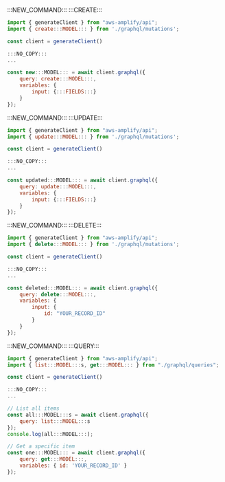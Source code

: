 :::NEW_COMMAND:::
:::CREATE:::

```js
import { generateClient } from "aws-amplify/api";
import { create:::MODEL::: } from './graphql/mutations';

const client = generateClient()
```

```js
:::NO_COPY:::
...
```

```js
const new:::MODEL::: = await client.graphql({
    query: create:::MODEL:::,
    variables: {
        input: {:::FIELDS:::}
    }
});
```

:::NEW_COMMAND:::
:::UPDATE:::

```js
import { generateClient } from "aws-amplify/api";
import { update:::MODEL::: } from './graphql/mutations';

const client = generateClient()
```

```js
:::NO_COPY:::
...
```

```js
const updated:::MODEL::: = await client.graphql({
    query: update:::MODEL:::,
    variables: {
        input: {:::FIELDS:::}
    }
});
```

:::NEW_COMMAND:::
:::DELETE:::

```js
import { generateClient } from "aws-amplify/api";
import { delete:::MODEL::: } from './graphql/mutations';

const client = generateClient()
```

```js
:::NO_COPY:::
...
```

```js
const deleted:::MODEL::: = await client.graphql({
    query: delete:::MODEL:::,
    variables: {
        input: {
            id: "YOUR_RECORD_ID"
        }
    }
});
```

:::NEW_COMMAND:::
:::QUERY:::

```js
import { generateClient } from "aws-amplify/api";
import { list:::MODEL:::s, get:::MODEL::: } from "./graphql/queries";

const client = generateClient()
```

```js
:::NO_COPY:::
...
```

```js
// List all items
const all:::MODEL:::s = await client.graphql({
    query: list:::MODEL:::s
});
console.log(all:::MODEL:::);
```
```js
// Get a specific item
const one:::MODEL::: = await client.graphql({
    query: get:::MODEL:::,
    variables: { id: 'YOUR_RECORD_ID' }
});
```
